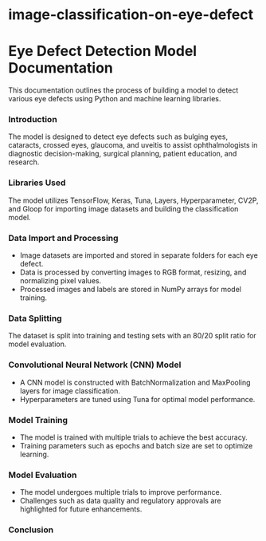 # image-classification-on-eye-defect
# Eye Defect Detection Model Documentation

This documentation outlines the process of building a model to detect various eye defects using Python and machine learning libraries.

### Introduction

The model is designed to detect eye defects such as bulging eyes, cataracts, crossed eyes, glaucoma, and uveitis to assist ophthalmologists in diagnostic decision-making, surgical planning, patient education, and research.

### Libraries Used

The model utilizes TensorFlow, Keras, Tuna, Layers, Hyperparameter, CV2P, and Gloop for importing image datasets and building the classification model.

### Data Import and Processing

- Image datasets are imported and stored in separate folders for each eye defect.
- Data is processed by converting images to RGB format, resizing, and normalizing pixel values.
- Processed images and labels are stored in NumPy arrays for model training.

### Data Splitting

The dataset is split into training and testing sets with an 80/20 split ratio for model evaluation.

### Convolutional Neural Network (CNN) Model

- A CNN model is constructed with BatchNormalization and MaxPooling layers for image classification.
- Hyperparameters are tuned using Tuna for optimal model performance.

### Model Training

- The model is trained with multiple trials to achieve the best accuracy.
- Training parameters such as epochs and batch size are set to optimize learning.

### Model Evaluation

- The model undergoes multiple trials to improve performance.
- Challenges such as data quality and regulatory approvals are highlighted for future enhancements.

### Conclusion


